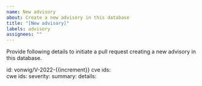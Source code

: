 ```yaml
---
name: New advisory
about: Create a new advisory in this database
title: "[New advisory]"
labels: advisory
assignees: ""
---
```


Provide following details to initiate a pull request creating a new advisory in
this database.

<!-- atomist-advisory:start -->

id: vonwig/V-2022-{{increment}} cve ids:  
cwe ids: severity: summary: details:

<!-- atomist-advisory:end -->
